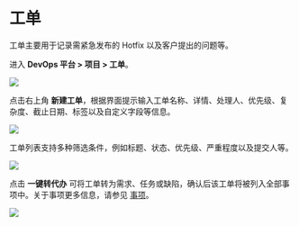 # 工单

工单主要用于记录需紧急发布的 Hotfix 以及客户提出的问题等。

进入 **DevOps 平台 > 项目 > 工单**。

![](http://terminus-paas.oss-cn-hangzhou.aliyuncs.com/paas-doc/2022/02/22/f88336f9-7ec3-45e9-9824-3080b140f691.png)

点击右上角 **新建工单**，根据界面提示输入工单名称、详情、处理人、优先级、复杂度、截止日期、标签以及自定义字段等信息。

![](http://terminus-paas.oss-cn-hangzhou.aliyuncs.com/paas-doc/2022/02/22/bad7d04f-d14e-4506-9b62-02e694d92b0f.png)

工单列表支持多种筛选条件，例如标题、状态、优先级、严重程度以及提交人等。

![](http://terminus-paas.oss-cn-hangzhou.aliyuncs.com/paas-doc/2022/02/22/64fa8694-290f-4bff-b487-438833cc7994.png)

点击 **一键转代办** 可将工单转为需求、任务或缺陷，确认后该工单将被列入全部事项中。关于事项更多信息，请参见 [事项](issue.md)。

![](http://terminus-paas.oss-cn-hangzhou.aliyuncs.com/paas-doc/2022/02/22/e75ca958-26a3-465c-9b79-073c3399f231.png)
